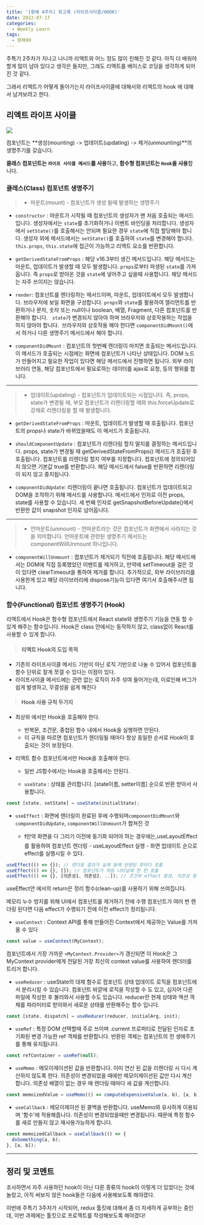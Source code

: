 ```yaml
---
title: '[항해 4주차] 회고록 (라이프사이클/HOOK)'
date: 2022-07-17
categories:
  - Weekly Learn
tags:
  - 항해99
---
```


주특기 2주차가 지나고 나니까 리엑트와 어느 정도 많이 친해진 것 같다. 아직 더 배워야 할게 많이 남아 있다고 생각은 들지만, 그래도 리엑트를 베이스로 코딩을 생각하게 되어진 것 같다.

그래서 리엑트가 어떻게 돌아가는지 라이프사이클에 대해서와 리엑트의 hook 에 대해서 남겨보려고 한다.

## 리엑트 라이프 사이클

![](https://velog.velcdn.com/images/gusdh2/post/dd38e6ce-1702-4387-b9c6-7bc839c22d28/image.png)

컴포넌트는 **생성(mounting) -> 업데이트(updating) -> 제거(unmounting)**의 생명주기를 갖습니다.

**클래스 컴포넌트는 `라이프 사이클 메서드`를 사용**하고, **함수형 컴포넌트는 `Hook`을 사용**합니다.

### 클레스(Class) 컴포넌트 생명주기

> - 마운트(mount) - 컴포넌트가 생성 될때 발생하는 생명주기

- `constructor` : 마운트가 시작될 때 컴포넌트의 생성자가 맨 처음 호출되는 매서드 입니다. 생성자에서는 `state`를 초기화하거나 이벤트 바인딩을 처리합니다. 생성자에서 `setState()`를 호출해서는 안되며 필요한 경우 `state`에 직접 할당해야 합니다. 생성자 외에 메서드에서는 `setState()`를 호출하여 `state`를 변경해야 합니다. `this.props`, `this.state`에 접근이 가능하고 리액트 요소를 반환합니다.

- `getDerivedStateFromProps` : 해당 v16.3부터 생긴 메서드입니다. 해당 메서드는 마운트, 업데이트가 발생할 때 모두 발생합니다. `props`로부터 파생된 `state`를 가져옵니다. 즉 `props`로 받아온 것을 `state`에 넣어주고 싶을때 사용합니다. 해당 메서드는 자주 쓰이지는 않습니다.

- `render`: 컴포넌트를 렌더링하는 메서드이며, 마운트, 업데이트에서 모두 발생합니다. 브라우저에 보일 화면을 구성합니다. `props`와 `state`를 활용하여 엘리먼트를 반환하거나 문자, 숫자 또는 null이나 boolean, 배열, Fragment, 다른 컴포넌트를 반환해야 합니다.   `state`가 변경되지 않아야 하며 브라우저와 상호작용하는 작업을 하지 않아야 합니다.  브라우저와 상호작용 해야 한다면 `componentDidMount()`에서 하거나 다른 생명주기 메서드에서 해야 합니다.

- `componentDidMount` : 컴포넌트의 첫번째 렌더링이 마치면 호출되는 메서드입니다. 이 메서드가 호출되는 시점에는 화면에 컴포넌트가 나타난 상태입니다. DOM 노드가 만들어지고 필요한 작업이 있다면 해당 메서드에서 진행하면 됩니다. 외부 라이브러리 연동, 해당 컴포넌트에서 필요로하는 데이터를 ajax로 요청, 등의 행위를 합니다.

---

> - 업데이트(updating) - 컴포넌트가 업데이트되는 시점입니다. 즉, props, state가 변경될 때, 부모 컴포넌트가 리렌더링할 때와 this.forceUpdate로 강제로 리렌더링을 할 때 발생합니다.

- `getDerivedStateFromProps` : 마운트, 업데이트가 발생할 때 호출됩니다. 컴포넌트의 props나 state가 바뀌었을때도 이 메서드가 호출됩니다.

- `shouldComponentUpdate` : 컴포넌트가 리렌더링 할지 말지를 결정하는 메서드입니다. props, state가 변경될 때 getDerivedStateFromProps() 메서드가 호출된 후 호출됩니다. 컴포넌트를 리렌더링 할지 여부를 지정합니다. 컴포넌트에 정의되어있지 않으면 기본값 true를 반환합니다. 해당 메서드에서 false를 반환하면 리렌더링이 되지 않고 중지됩니다.

- `componentDidUpdate`: 리렌더링이 끝나면 호출됩니다. 컴포넌트가 업데이트되고 DOM을 조작하기 위해 메서드를 사용합니다. 메서드에서 인자로 이전 props, state를 사용할 수 있습니다. 세 번째 인자로 getSnapshotBeforeUpdate()에서 반환한 값이 snapshot 인자로 넘어옵니다.

---

> - 언마운트(unmount) - 언마운트라는 것은 컴포넌트가 화면에서 사라지는 것을 의미합니다. 언마운트에 관련된 생명주기 메서드는 componentWillUnmount 하나입니다.

- `componentWillUnmount` : 컴포넌트가 제거되기 직전에 호출됩니다. 해당 메서드에서는 DOM에 직접 등록했었던 이벤트를 제거하고, 만약에 setTimeout을 걸은 것이 있다면 clearTimeout을 통하여 제거를 합니다. 추가적으로, 외부 라이브러리를 사용한게 있고 해당 라이브러리에 dispose기능이 있다면 여기서 호출해주시면 됩니다.

### 함수(Functional) 컴포넌트 생명주기 (Hook)

리액트에서 Hook은 함수형 컴포넌트에서 React state와 생명주기 기능을 연동 할 수 있게 해주는 함수입니다. Hook은 class 안에서는 동작하지 않고, class없이 React를 사용할 수 있게 합니다.

> #### 리액트 Hook의 도입 목적

- 기존의 라이프사이클 메서드 기반이 아닌 로직 기반으로 나눌 수 있어서 컴포넌트를 함수 단위로 잘게 쪼갤 수 있다는 이점이 있다.
- 라이프사이클 메서드에는 관련 없는 로직이 자주 섞여 들어가는데, 이로인해 버그가 쉽게 발생하고, 무결성을 쉽게 해친다

> #### Hook 사용 규칙 두가지

- 최상위 에서만 Hook을 호출해야 한다.
  - 반복문, 조건문, 중첩된 함수 내에서 Hook을 실행하면 안된다.
  - 이 규칙을 따르면 컴포넌트가 렌더링될 때마다 항상 동일한 순서로 Hook이 호출되는 것이 보장된다.
- 리액트 함수 컴포넌트에서만 Hook을 호출해야 한다.

  - 일반 JS함수에서는 Hook을 호출해서는 안된다.

  - `useState` : 상태를 관리합니다. [state이름, setter이름] 순으로 반환 받아서 사용합니다.

```js
const [state, setState] = useState(initialState);
```

- `useEffect` : 화면에 렌더링이 완료된 후에 수행되며`componentDidMount`와 `componentDidUpdate`, `componentWillUnmount`가 합쳐진 것

  - ❗️만약 화면을 다 그리기 이전에 동기화 되어야 하는 경우에는,useLayoutEffect를 활용하여 컴포넌트 렌더링 - useLayoutEffect 실행 - 화면 업데이트 순으로 effect를 실행시킬 수 있다.

```js
useEffect(() => {}); // 렌더링 결과가 실제 돔에 반영된 후마다 호출
useEffect(() => {}, []); // 컴포넌트가 처음 나타날때 한 번 호출
useEffect(() => {}, [의존성1, 의존성2, ..]); // 조건부 effect 발생, 의존성 중 하나가 변경된다면 effect는 항상 재생성됩니다.
```

useEffect안 에서의 return은 정리 함수(clean-up)를 사용하기 위해 쓰여집니다.

메모리 누수 방지를 위해 UI에서 컴포넌트를 제거하기 전에 수행 컴포넌트가 여러 번 렌더링 된다면 다음 effect가 수행되기 전에 이전 effect가 정리됩니다.

- `useContext` : Context API를 통해 만들어진 Context에서 제공하는 Value를 가져올 수 있다

```js
const value = useContext(MyContext);
```

컴포넌트에서 가장 가까운 `<MyContext.Provider>`가 갱신되면 이 Hook은 그 MyContext provider에게 전달된 가장 최신의 context value를 사용하여 렌더러를 트리거 합니다.

- `useReducer` : useState의 대체 함수로 컴포넌트 상태 업데이트 로직을 컴포넌트에서 분리시킬 수 있습니다. 컴포넌트 바깥에 로직을 작성할 수 도 있고, 심지어 다른 파일에 작성한 후 불러와서 사용할 수도 있습니다. reducer란 현재 상태와 액션 객체를 파라미터로 받아와서 새로운 상태를 반환해주는 함수 입니다.

```js
const [state, dispatch] = useReducer(reducer, initialArg, init);
```

- `useRef` : 특정 DOM 선택할때 주로 쓰이며 .current 프로퍼티로 전달된 인자로 초기화된 변경 가능한 ref 객체를 반환합니다. 반환된 객체는 컴포넌트의 전 생애주기를 통해 유지됩니다.

```js
const refContainer = useRef(null);
```

- `useMemo` : 메모이제이션된 값을 반환합니다. 이미 연산 된 값을 리렌더링 시 다시 계산하지 않도록 한다. 의존성이 변경되었을 때에만 메모이제이션된 값만 다시 계산 합니다. 의존성 배열이 없는 경우 매 렌더링 때마다 새 값을 계산합니다.

```js
const memoizedValue = useMemo(() => computeExpensiveValue(a, b), [a, b]);
```

- `useCallback` : 메모이제이션 된 콜백을 반환합니다. useMemo와 유사하게 이용되며 '함수'에 적용해줍니다. 의존성이 변경되었을때만 변경됩니다. 때문에 특정 함수를 새로 만들지 않고 재사용가능하게 합니다.

```js
const memoizedCallback = useCallback(() => {
  doSomething(a, b);
}, [a, b]);
```

---

## 정리 및 코멘트

조사하면서 자주 사용하던 hook이 아닌 다른 종류의 hook이 이렇게 더 있었다는 것에 놀랐고, 아직 써보지 않은 hook들은 다음에 사용해보도록 해야겠다.

이번에 주특기 3주차가 시작되어, redux 툴킷에 대해서 좀 더 자세하게 공부하는 중인데, 이번 과제에는 툴킷으로 프로젝트를 작성해보도록 해야겠다!
